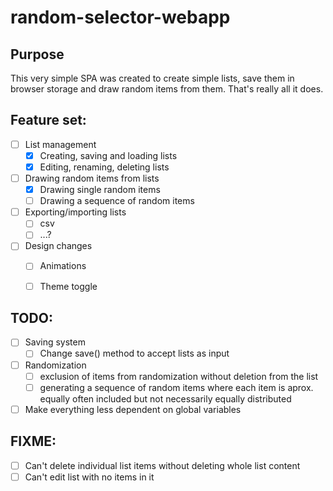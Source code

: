 # random-selector-webapp
## Purpose

This very simple SPA was created to create simple lists, save them in browser storage and draw random items from them. That's really all it does.


## Feature set:
- [ ] List management
  - [x] Creating, saving and loading lists
  - [x] Editing, renaming, deleting lists
- [ ] Drawing random items from lists
  - [x] Drawing single random items
  - [ ] Drawing a sequence of random items
- [ ] Exporting/importing lists
  - [ ] csv
  - [ ] ...?
- [ ] Design changes
  - [ ] Animations
  - [ ] Theme toggle


## TODO:
- [ ] Saving system
  - [ ] Change save() method to accept lists as input
- [ ] Randomization
  - [ ] exclusion of items from randomization without deletion from the list
  - [ ] generating a sequence of random items where each item is aprox. equally often included but not necessarily equally distributed
- [ ] Make everything less dependent on global variables

## FIXME:
- [ ] Can't delete individual list items without deleting whole list content
- [ ] Can't edit list with no items in it
